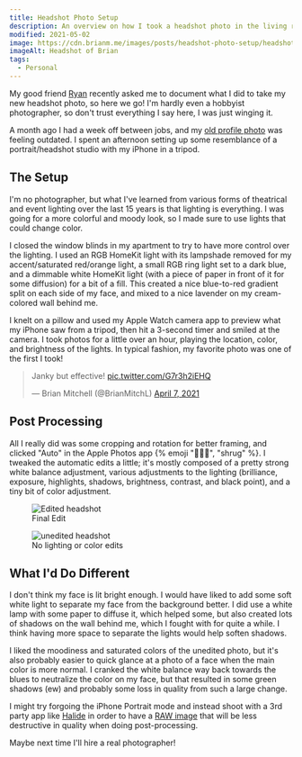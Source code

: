 ```yaml
---
title: Headshot Photo Setup
description: An overview on how I took a headshot photo in the living room of my apartment.
modified: 2021-05-02
image: https://cdn.brianm.me/images/posts/headshot-photo-setup/headshot.jpg
imageAlt: Headshot of Brian
tags:
  - Personal
---
```


My good friend [Ryan](https://ryanrampersad.com) recently asked me to document what I did to take my new headshot photo, so here we go! I'm hardly even a hobbyist photographer, so don't trust everything I say here, I was just winging it.

A month ago I had a week off between jobs, and my [old profile photo](https://twitter.com/BrianMitchL/status/1144996337202548737?s=20) was feeling outdated. I spent an afternoon setting up some resemblance of a portrait/headshot studio with my iPhone in a tripod.

## The Setup

I'm no photographer, but what I've learned from various forms of theatrical and event lighting over the last 15 years is that lighting is everything. I was going for a more colorful and moody look, so I made sure to use lights that could change color.

I closed the window blinds in my apartment to try to have more control over the lighting. I used an RGB HomeKit light with its lampshade removed for my accent/saturated red/orange light, a small RGB ring light set to a dark blue, and a dimmable white HomeKit light (with a piece of paper in front of it for some diffusion) for a bit of a fill. This created a nice blue-to-red gradient split on each side of my face, and mixed to a nice lavender on my cream-colored wall behind me.

I knelt on a pillow and used my Apple Watch camera app to preview what my iPhone saw from a tripod, then hit a 3-second timer and smiled at the camera. I took photos for a little over an hour, playing the location, color, and brightness of the lights. In typical fashion, my favorite photo was one of the first I took!

<blockquote class="twitter-tweet" data-conversation="none" data-dnt="true"><p lang="en" dir="ltr">Janky but effective! <a href="https://t.co/G7r3h2iEHQ">pic.twitter.com/G7r3h2iEHQ</a></p>&mdash; Brian Mitchell (@BrianMitchL) <a href="https://twitter.com/BrianMitchL/status/1379909835643215872?ref_src=twsrc%5Etfw">April 7, 2021</a></blockquote> <script async src="https://platform.twitter.com/widgets.js" charset="utf-8"></script>

## Post Processing

All I really did was some cropping and rotation for better framing, and clicked "Auto" in the Apple Photos app {% emoji "🤷🏻‍♂️", "shrug" %}. I tweaked the automatic edits a little; it's mostly composed of a pretty strong white balance adjustment, various adjustments to the lighting (brilliance, exposure, highlights, shadows, brightness, contrast, and black point), and a tiny bit of color adjustment.

<div class="grid-thumbs">
  <figure>
    <img loading="lazy" src="https://cdn.brianm.me/images/posts/headshot-photo-setup/headshot.jpg" alt="Edited headshot">
    <figcaption>Final Edit</figcaption>
  </figure>
  <figure>
    <img loading="lazy" src="https://cdn.brianm.me/images/posts/headshot-photo-setup/headshot-raw.jpg" alt="unedited headshot">
    <figcaption>No lighting or color edits</figcaption>
  </figure>
</div>

## What I'd Do Different

I don't think my face is lit bright enough. I would have liked to add some soft white light to separate my face from the background better. I did use a white lamp with some paper to diffuse it, which helped some, but also created lots of shadows on the wall behind me, which I fought with for quite a while. I think having more space to separate the lights would help soften shadows.

I liked the moodiness and saturated colors of the unedited photo, but it's also probably easier to quick glance at a photo of a face when the main color is more normal. I cranked the white balance way back towards the blues to neutralize the color on my face, but that resulted in some green shadows (ew) and probably some loss in quality from such a large change.

I might try forgoing the iPhone Portrait mode and instead shoot with a 3rd party app like [Halide](https://halide.cam) in order to have a [RAW image](https://en.wikipedia.org/wiki/Raw_image_format) that will be less destructive in quality when doing post-processing.

Maybe next time I'll hire a real photographer!
